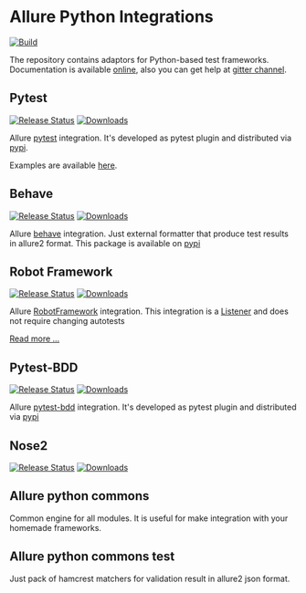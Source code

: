 # Allure Python Integrations
[![Build](https://github.com/allure-framework/allure-python/actions/workflows/build.yaml/badge.svg)](https://github.com/allure-framework/allure-python/actions/workflows/build.yaml)

The repository contains adaptors for Python-based test frameworks.
Documentation is available
[online](https://docs.qameta.io/allure-report/), also you can get help at
[gitter channel](https://gitter.im/allure-framework/allure-core).

## Pytest
[![Release
Status](https://img.shields.io/pypi/v/allure-pytest)](https://pypi.python.org/pypi/allure-pytest)
[![Downloads](https://img.shields.io/pypi/dm/allure-pytest)](https://pypi.python.org/pypi/allure-pytest)

Allure [pytest](http://pytest.org) integration. It's developed as pytest
plugin and distributed via
[pypi](https://pypi.python.org/pypi/allure-pytest).

Examples are available [here](allure-pytest/examples).

## Behave
[![Release
Status](https://img.shields.io/pypi/v/allure-behave)](https://pypi.python.org/pypi/allure-behave)
[![Downloads](https://img.shields.io/pypi/dm/allure-behave)](https://pypi.python.org/pypi/allure-behave)

Allure [behave](https://behave.readthedocs.io/en/latest/) integration.
Just external formatter that produce test results in allure2 format.
This package is available on
[pypi](https://pypi.python.org/pypi/allure-behave)

## Robot Framework
[![Release
Status](https://img.shields.io/pypi/v/allure-robotframework)](https://pypi.python.org/pypi/allure-robotframework)
[![Downloads](https://img.shields.io/pypi/dm/allure-robotframework)](https://pypi.python.org/pypi/allure-robotframework)

Allure [RobotFramework](http://robotframework.org/) integration. This
integration is a
[Listener](http://robotframework.org/robotframework/latest/RobotFrameworkUserGuide.html#listener-interface\))
and does not require changing autotests

[Read more ...](/allure-robotframework/README.rst)

## Pytest-BDD

[![Release
Status](https://img.shields.io/pypi/v/allure-pytest-bdd)](https://pypi.python.org/pypi/allure-pytest-bdd)
[![Downloads](https://img.shields.io/pypi/dm/allure-pytest-bdd)](https://pypi.python.org/pypi/allure-pytest-bdd)

Allure [pytest-bdd](http://pytest.org) integration. It's developed as
pytest plugin and distributed via
[pypi](https://pypi.python.org/pypi/allure-pytest-bdd)

## Nose2
[![Release
Status](https://img.shields.io/pypi/v/allure-nose2)](https://pypi.python.org/pypi/allure-nose2)
[![Downloads](https://img.shields.io/pypi/dm/allure-nose2)](https://pypi.python.org/pypi/allure-nose2)

## Allure python commons

Common engine for all modules. It is useful for make integration with
your homemade frameworks.

## Allure python commons test

Just pack of hamcrest matchers for validation result in allure2 json
format.
